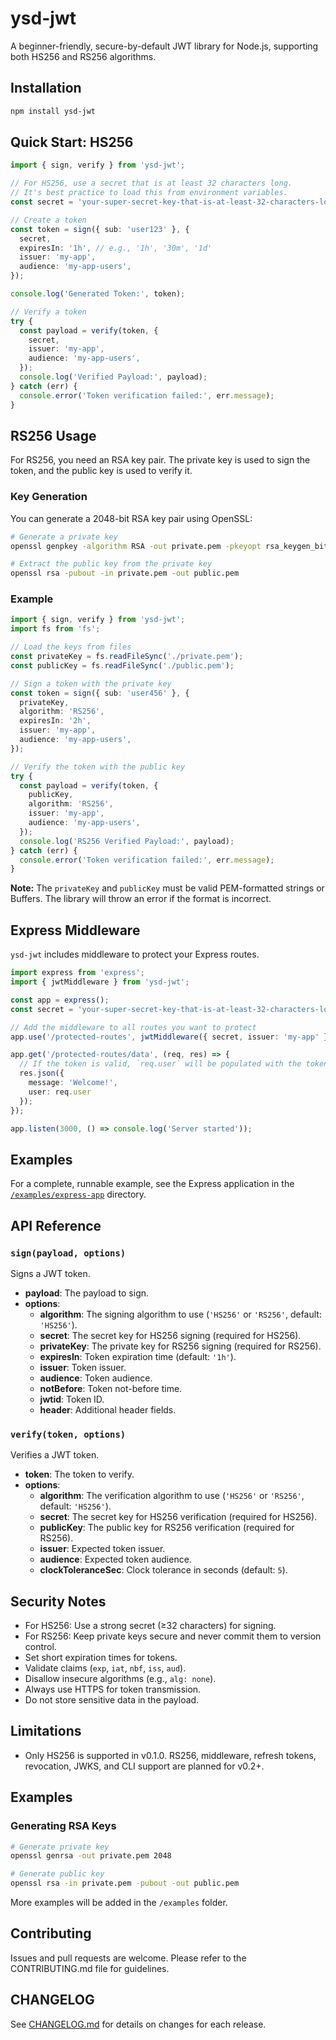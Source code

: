 # ysd-jwt

A beginner-friendly, secure-by-default JWT library for Node.js, supporting both HS256 and RS256 algorithms.

## Installation

```bash
npm install ysd-jwt
```

## Quick Start: HS256

```ts
import { sign, verify } from 'ysd-jwt';

// For HS256, use a secret that is at least 32 characters long.
// It's best practice to load this from environment variables.
const secret = 'your-super-secret-key-that-is-at-least-32-characters-long';

// Create a token
const token = sign({ sub: 'user123' }, {
  secret,
  expiresIn: '1h', // e.g., '1h', '30m', '1d'
  issuer: 'my-app',
  audience: 'my-app-users',
});

console.log('Generated Token:', token);

// Verify a token
try {
  const payload = verify(token, {
    secret,
    issuer: 'my-app',
    audience: 'my-app-users',
  });
  console.log('Verified Payload:', payload);
} catch (err) {
  console.error('Token verification failed:', err.message);
}
```

## RS256 Usage

For RS256, you need an RSA key pair. The private key is used to sign the token, and the public key is used to verify it.

### Key Generation

You can generate a 2048-bit RSA key pair using OpenSSL:

```bash
# Generate a private key
openssl genpkey -algorithm RSA -out private.pem -pkeyopt rsa_keygen_bits:2048

# Extract the public key from the private key
openssl rsa -pubout -in private.pem -out public.pem
```

### Example

```ts
import { sign, verify } from 'ysd-jwt';
import fs from 'fs';

// Load the keys from files
const privateKey = fs.readFileSync('./private.pem');
const publicKey = fs.readFileSync('./public.pem');

// Sign a token with the private key
const token = sign({ sub: 'user456' }, {
  privateKey,
  algorithm: 'RS256',
  expiresIn: '2h',
  issuer: 'my-app',
  audience: 'my-app-users',
});

// Verify the token with the public key
try {
  const payload = verify(token, {
    publicKey,
    algorithm: 'RS256',
    issuer: 'my-app',
    audience: 'my-app-users',
  });
  console.log('RS256 Verified Payload:', payload);
} catch (err) {
  console.error('Token verification failed:', err.message);
}
```

**Note:** The `privateKey` and `publicKey` must be valid PEM-formatted strings or Buffers. The library will throw an error if the format is incorrect.

## Express Middleware

`ysd-jwt` includes middleware to protect your Express routes.

```ts
import express from 'express';
import { jwtMiddleware } from 'ysd-jwt';

const app = express();
const secret = 'your-super-secret-key-that-is-at-least-32-characters-long';

// Add the middleware to all routes you want to protect
app.use('/protected-routes', jwtMiddleware({ secret, issuer: 'my-app' }));

app.get('/protected-routes/data', (req, res) => {
  // If the token is valid, `req.user` will be populated with the token's payload
  res.json({
    message: 'Welcome!',
    user: req.user
  });
});

app.listen(3000, () => console.log('Server started'));
```

## Examples

For a complete, runnable example, see the Express application in the [`/examples/express-app`](./examples/express-app) directory.

## API Reference

### `sign(payload, options)`

Signs a JWT token.

- **payload**: The payload to sign.
- **options**:
  - **algorithm**: The signing algorithm to use (`'HS256'` or `'RS256'`, default: `'HS256'`).
  - **secret**: The secret key for HS256 signing (required for HS256).
  - **privateKey**: The private key for RS256 signing (required for RS256).
  - **expiresIn**: Token expiration time (default: `'1h'`).
  - **issuer**: Token issuer.
  - **audience**: Token audience.
  - **notBefore**: Token not-before time.
  - **jwtid**: Token ID.
  - **header**: Additional header fields.

### `verify(token, options)`

Verifies a JWT token.

- **token**: The token to verify.
- **options**:
  - **algorithm**: The verification algorithm to use (`'HS256'` or `'RS256'`, default: `'HS256'`).
  - **secret**: The secret key for HS256 verification (required for HS256).
  - **publicKey**: The public key for RS256 verification (required for RS256).
  - **issuer**: Expected token issuer.
  - **audience**: Expected token audience.
  - **clockToleranceSec**: Clock tolerance in seconds (default: `5`).

## Security Notes

- For HS256: Use a strong secret (≥32 characters) for signing.
- For RS256: Keep private keys secure and never commit them to version control.
- Set short expiration times for tokens.
- Validate claims (`exp`, `iat`, `nbf`, `iss`, `aud`).
- Disallow insecure algorithms (e.g., `alg: none`).
- Always use HTTPS for token transmission.
- Do not store sensitive data in the payload.

## Limitations

- Only HS256 is supported in v0.1.0. RS256, middleware, refresh tokens, revocation, JWKS, and CLI support are planned for v0.2+.

## Examples

### Generating RSA Keys

```bash
# Generate private key
openssl genrsa -out private.pem 2048

# Generate public key
openssl rsa -in private.pem -pubout -out public.pem
```

More examples will be added in the `/examples` folder.

## Contributing

Issues and pull requests are welcome. Please refer to the CONTRIBUTING.md file for guidelines.

## CHANGELOG

See [CHANGELOG.md](CHANGELOG.md) for details on changes for each release.
